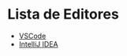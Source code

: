 # Lista de Editores

<ul>
    <li><a href="./VSCode/README.md">VSCode</a></li>
    <li><a href="./IntelliJ/README.md">IntelliJ IDEA</a></li>
</ul>
